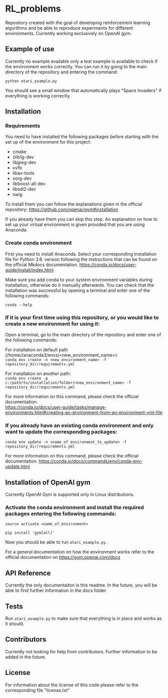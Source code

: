 # RL_problems

Repository created with the goal of developing reinforcement learning algorithms and be able to reproduce 
experiments for different environments. Currently working exclusively on OpenAI gym.

## Example of use
Currently no example available only a test example is available to check if the environment works correctly. You can run
it by going to the main directory of the repository and entering the command:

`python atari_example.py`

You should see a small window that automatically plays "Space Invaders" if everything is working correctly.

## Installation

### Requirements
You need to have installed the following packages before starting with the set up of the environment for this project:
- cmake
- zlib1g-dev
- libjpeg-dev
- xvfb
- libav-tools
- xorg-dev
- libboost-all-dev
- libsdl2-dev
- swig

To install them you can follow the explanations given in the official repository:
https://github.com/openai/gym#installation

If you already have them you can skip this step. An explanation on how to set up your virtual environment is given
provided that you are using Anaconda.

### Create conda environment

First you need to install Anaconda. Select your corresponding installation file for Python 3.6. version following 
the instructions that can be found on the official Mkdocs documentation.
https://conda.io/docs/user-guide/install/index.html

Make sure you add conda to your system environment variables during installation, otherwise do it manually afterwards.
You can check that the installation was successful by opening a terminal and enter one of the following commands:

```
conda --help
```

### If it is your first time using this repository, or you would like to create a new environment for using it:

Open a terminal, go to the main directory of the repository and enter one of the following commands:

For installation on default path (/home/<username>/anaconda3/envs/<new_environment_name>):  
`conda env create -n <new_environment_name> -f repository_dir/requirements.yml`

For installation on another path:  
`conda env create -p c:/path/to/installation/folder/<new_environment_name> -f repository_dir/requirements.yml`

For more information on this command, please check the official documentation:  
https://conda.io/docs/user-guide/tasks/manage-environments.html#creating-an-environment-from-an-environment-yml-file

### If you already have an existing conda environment and only want to update the corresponding packages:

`conda env update -n <name_of_environment_to_update> -f repository_dir/requirements.yml`

For more information on this command, please check the official documentation.
https://conda.io/docs/commands/env/conda-env-update.html

## Installation of OpenAI gym

Currently OpenAI Gym is supported only in Linux distributions.

### Activate the conda environment and install the required packages entering the following commands:

`source activate <name_of_environment>`

`pip install 'gym[all]'`

Now you should be able to run `atari_example.py`.

For a general documentation on how the environment works refer to the official documentation on
https://gym.openai.com/docs

## API Reference

Currently the only documentaiton is this readme. In the future, you will be able to find further information in the docs folder.

## Tests

Run `atari_example.py` to make sure that everything is in place and works as it should.

## Contributors

Currently not looking for help from contributors. Further information to be added in the future.

## License

For information about the license of this code please refer to the corresponding file "license.txt"
